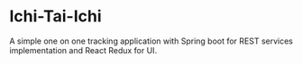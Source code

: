 # Ichi-Tai-Ichi
A simple one on one tracking application with Spring boot for REST services implementation and React Redux for UI.
